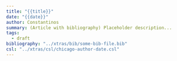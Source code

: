 ```yaml
---
title: "{{title}}"
date: "{{date}}"
author: Constantinos
summary: (Article with bibliography) Placeholder description...
tags: 
  - draft
bibliography: "../xtras/bib/some-bib-file.bib"
csl: "../xtras/csl/chicago-author-date.csl"
---
```

